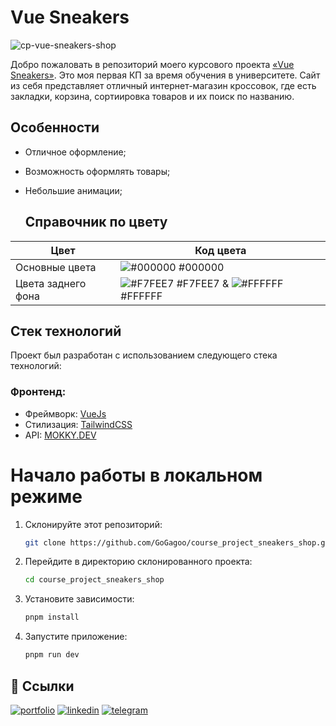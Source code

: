 # Vue Sneakers

![cp-vue-sneakers-shop](https://i.postimg.cc/Wb0cXY5q/45shots-so.jpg)

Добро пожаловать в репозиторий моего курсового проекта [«Vue Sneakers»](https://cp-vue-sneakers-shop.vercel.app/). Это моя первая КП за время обучения в университете. Сайт из себя представляет отличный интернет-магазин кроссовок, где есть закладки, корзина, сортиировка товаров и их поиск по названию. 

## Особенности

- Отличное оформление;
- Возможность оформлять товары;
- Небольшие анимации;


  ## Справочник по цвету
| Цвет             | Код цвета                                                                |
| ----------------- | ------------------------------------------------------------------ |
| Основные цвета | ![#000000](https://via.placeholder.com/10/000000?text=+) #000000 |
| Цвета заднего фона | ![#F7FEE7](https://via.placeholder.com/10/F7FEE7?text=+) #F7FEE7 &  ![#FFFFFF](https://via.placeholder.com/10/FFFFFF?text=+) #FFFFFF |


## Стек технологий

Проект был разработан с использованием следующего стека технологий:

### Фронтенд:

- Фреймворк: [VueJs](https://vuejs.org/)
- Стилизация: [TailwindCSS](https://tailwindcss.com)
- API: [MOKKY.DEV](https://mokky.dev/)

# Начало работы в локальном режиме

1. Склонируйте этот репозиторий:
      ```bash
      git clone https://github.com/GoGagoo/course_project_sneakers_shop.git

1. Перейдите в директорию склонированного проекта:

      ```bash
      cd course_project_sneakers_shop

2. Установите зависимости:

      ```bash
      pnpm install

3. Запустите приложение:

   ```bash
   pnpm run dev
## 🔗 Ссылки
[![portfolio](https://img.shields.io/badge/my_portfolio-000?style=for-the-badge&logo=ko-fi&logoColor=white)](https://gogagoo-portfolio.vercel.app/)
[![linkedin](https://img.shields.io/badge/linkedin-0A66C2?style=for-the-badge&logo=linkedin&logoColor=white)](https://www.linkedin.com/in/gagikantonyan/)
[![telegram](https://img.shields.io/badge/telegram-1DA1F2?style=for-the-badge&logo=telegram&logoColor=white)](https://t.me/doubleG_json)
